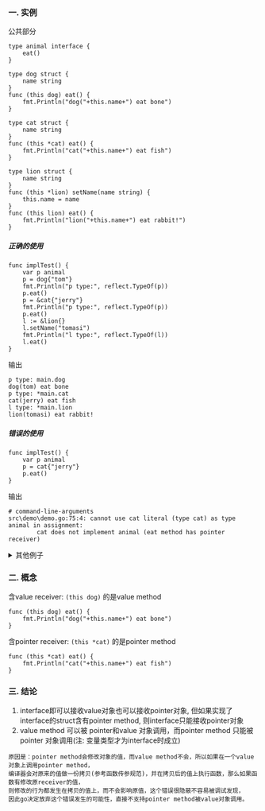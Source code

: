 ### 一. 实例     
公共部分
```golang
type animal interface {
	eat()
}

type dog struct {
	name string
}
func (this dog) eat() {
	fmt.Println("dog("+this.name+") eat bone")
}

type cat struct {
	name string
}
func (this *cat) eat() {
	fmt.Println("cat("+this.name+") eat fish")
}

type lion struct {
	name string 
}
func (this *lion) setName(name string) {
	this.name = name
}
func (this lion) eat() {
	fmt.Println("lion("+this.name+") eat rabbit!")
}
```

##### 正确的使用
```golang
func implTest() {
	var p animal 
	p = dog{"tom"}
	fmt.Println("p type:", reflect.TypeOf(p))
	p.eat()
	p = &cat{"jerry"}
	fmt.Println("p type:", reflect.TypeOf(p))
	p.eat()
	l := &lion{}
	l.setName("tomasi")
	fmt.Println("l type:", reflect.TypeOf(l))
	l.eat()
}
```
输出
```
p type: main.dog
dog(tom) eat bone
p type: *main.cat
cat(jerry) eat fish
l type: *main.lion
lion(tomasi) eat rabbit!
```

##### 错误的使用
```golang
func implTest() {
	var p animal 
	p = cat{"jerry"}
	p.eat()
}
```
输出
```
# command-line-arguments
src\demo\demo.go:75:4: cannot use cat literal (type cat) as type animal in assignment:
        cat does not implement animal (eat method has pointer receiver)
```

<details>
	<summary> 其他例子 </summary>

```golang
func valuePtrReceiverTest()  {
  var p animal
  var c1 lion
  var c2 *lion

  p = cat{}
  fmt.Println("p type:", reflect.TypeOf(p))
  p = &cat{}
  fmt.Println("p type:", reflect.TypeOf(p))


  p = &lion{}
  // p = lion{} // error
  c1 = lion{}
  c2 = &lion{}
  fmt.Println("p type:", reflect.TypeOf(p))
  fmt.Println("c1 type:", reflect.TypeOf(c1))
  fmt.Println("c2 type:", reflect.TypeOf(c2))
}

type animal interface {
  setName(name string)
  eat()
}

type cat struct {
  name string
}

func (this cat) setName(name string)  {
  this.name = name
}

func (this cat) eat() {
  fmt.Printf("cat(%s) eat fish\n", this.name)
}

type lion struct {
  name string
}

func (this *lion) setName(name string)  {
  this.name = name
}

func (this lion) eat() {
  fmt.Printf("lion(%s) eat rabbit\n", this.name)
}
```
输出
```
p type: main.cat
p type: *main.cat
p type: *main.lion
c1 type: main.lion
c2 type: *main.lion
```

</details>


### 二. 概念
含value receiver: `(this dog)` 的是value method
```golang
func (this dog) eat() {
	fmt.Println("dog("+this.name+") eat bone")
}
```
含pointer receiver: `(this *cat)` 的是pointer method
```golang
func (this *cat) eat() {
	fmt.Println("cat("+this.name+") eat fish")
}
```

### 三. 结论
1. interface即可以接收value对象也可以接收pointer对象, 但如果实现了interface的struct含有pointer method, 则interface只能接收pointer对象
2. value method 可以被 pointer和value 对象调用，而pointer method 只能被 pointer 对象调用(注: 变量类型才为interface时成立)
```
原因是：pointer method会修改对象的值，而value method不会，所以如果在一个value对象上调用pointer method，
编译器会对原来的值做一份拷贝(参考函数传参规范)，并在拷贝后的值上执行函数，那么如果函数有修改原receiver的值，
则修改的行为都发生在拷贝的值上，而不会影响原值，这个错误很隐蔽不容易被调试发现，
因此go决定放弃这个错误发生的可能性，直接不支持pointer method被value对象调用。
```
